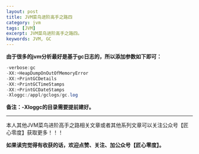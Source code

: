 ```yaml
---
layout: post
title: JVM菜鸟进阶高手之路四
category: jvm
tags: [JVM]
excerpt: JVM菜鸟进阶高手之路四。
keywords: JVM, GC
---
```


**由于很多的jvm分析最好是基于gc日志的，所以添加参数如下即可：**
``` java
-verbose:gc  
-XX:+HeapDumpOnOutOfMemoryError  
-XX:+PrintGCDetails 
-XX:+PrintGCTimeStamps 
-XX:+PrintGCDateStamps  
-Xloggc:/appl/gclogs/gc.log
```

**备注：-Xloggc的目录需要提前建好。**

------------------------------------------------

本人其他JVM菜鸟进阶高手之路相关文章或者其他系列文章可以关注公众号【匠心零度】获取更多！！！

**如果读完觉得有收获的话，欢迎点赞、关注、加公众号【匠心零度】。**
